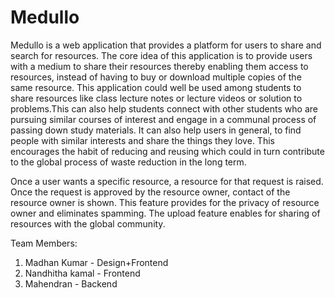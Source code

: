 # Medullo
Medullo is a web application that provides a platform for users to share and search for resources. The core idea of this application is to provide users with a medium to share their resources thereby enabling them access to resources, instead of having to buy or download multiple copies of the same resource. This application could well be used among students to share resources like class lecture notes or lecture videos or solution to problems.This can also help students connect with other students who are pursuing similar courses of interest and engage in a communal process of passing down study materials. It can also help users in general, to find people with similar interests and share the things they love. This encourages the habit of reducing and reusing which could in turn contribute to the global process of waste reduction in the long term.

Once a user wants a specific resource, a resource for that request is raised. Once the request is approved by the resource owner, contact of the resource owner is shown. This feature provides for the privacy of resource owner and eliminates spamming. The upload feature enables for sharing of resources with the global community.

Team Members:
1. Madhan Kumar - Design+Frontend
2. Nandhitha kamal - Frontend
3. Mahendran - Backend
